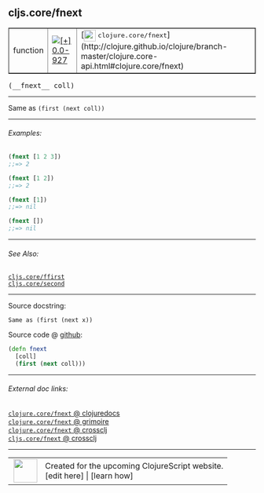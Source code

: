 ## cljs.core/fnext



 <table border="1">
<tr>
<td>function</td>
<td><a href="https://github.com/cljsinfo/cljs-api-docs/tree/0.0-927"><img valign="middle" alt="[+] 0.0-927" title="Added in 0.0-927" src="https://img.shields.io/badge/+-0.0--927-lightgrey.svg"></a> </td>
<td>
[<img height="24px" valign="middle" src="http://i.imgur.com/1GjPKvB.png"> <samp>clojure.core/fnext</samp>](http://clojure.github.io/clojure/branch-master/clojure.core-api.html#clojure.core/fnext)
</td>
</tr>
</table>


 <samp>
(__fnext__ coll)<br>
</samp>

---

Same as `(first (next coll))`



---

###### Examples:

```clj
(fnext [1 2 3])
;;=> 2

(fnext [1 2])
;;=> 2

(fnext [1])
;;=> nil

(fnext [])
;;=> nil
```



---

###### See Also:

[`cljs.core/ffirst`](../cljs.core/ffirst.md)<br>
[`cljs.core/second`](../cljs.core/second.md)<br>

---


Source docstring:

```
Same as (first (next x))
```


Source code @ [github](https://github.com/clojure/clojurescript/blob/r3053/src/cljs/cljs/core.cljs#L1204-L1207):

```clj
(defn fnext
  [coll]
  (first (next coll)))
```

<!--
Repo - tag - source tree - lines:

 <pre>
clojurescript @ r3053
└── src
    └── cljs
        └── cljs
            └── <ins>[core.cljs:1204-1207](https://github.com/clojure/clojurescript/blob/r3053/src/cljs/cljs/core.cljs#L1204-L1207)</ins>
</pre>

-->

---



###### External doc links:

[`clojure.core/fnext` @ clojuredocs](http://clojuredocs.org/clojure.core/fnext)<br>
[`clojure.core/fnext` @ grimoire](http://conj.io/store/v1/org.clojure/clojure/1.7.0-beta3/clj/clojure.core/fnext/)<br>
[`clojure.core/fnext` @ crossclj](http://crossclj.info/fun/clojure.core/fnext.html)<br>
[`cljs.core/fnext` @ crossclj](http://crossclj.info/fun/cljs.core.cljs/fnext.html)<br>

---

 <table>
<tr><td>
<img valign="middle" align="right" width="48px" src="http://i.imgur.com/Hi20huC.png">
</td><td>
Created for the upcoming ClojureScript website.<br>
[edit here] | [learn how]
</td></tr></table>

[edit here]:https://github.com/cljsinfo/cljs-api-docs/blob/master/cljsdoc/cljs.core/fnext.cljsdoc
[learn how]:https://github.com/cljsinfo/cljs-api-docs/wiki/cljsdoc-files

<!--

This information was too distracting to show to readers, but I'll leave it
commented here since it is helpful to:

- pretty-print the data used to generate this document
- and show how to retrieve that data



The API data for this symbol:

```clj
{:description "Same as `(first (next coll))`",
 :ns "cljs.core",
 :name "fnext",
 :signature ["[coll]"],
 :history [["+" "0.0-927"]],
 :type "function",
 :related ["cljs.core/ffirst" "cljs.core/second"],
 :full-name-encode "cljs.core/fnext",
 :source {:code "(defn fnext\n  [coll]\n  (first (next coll)))",
          :title "Source code",
          :repo "clojurescript",
          :tag "r3053",
          :filename "src/cljs/cljs/core.cljs",
          :lines [1204 1207]},
 :examples [{:id "92383f",
             :content "```clj\n(fnext [1 2 3])\n;;=> 2\n\n(fnext [1 2])\n;;=> 2\n\n(fnext [1])\n;;=> nil\n\n(fnext [])\n;;=> nil\n```"}],
 :full-name "cljs.core/fnext",
 :clj-symbol "clojure.core/fnext",
 :docstring "Same as (first (next x))"}

```

Retrieve the API data for this symbol:

```clj
;; from Clojure REPL
(require '[clojure.edn :as edn])
(-> (slurp "https://raw.githubusercontent.com/cljsinfo/cljs-api-docs/catalog/cljs-api.edn")
    (edn/read-string)
    (get-in [:symbols "cljs.core/fnext"]))
```

-->
